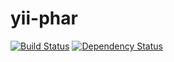 yii-phar
========

[![Build Status](https://travis-ci.org/index0h/yii-phar.png?branch=master)](https://travis-ci.org/index0h/yii-phar) [![Dependency Status](https://gemnasium.com/index0h/yii-phar.png)](https://gemnasium.com/index0h/yii-phar)
